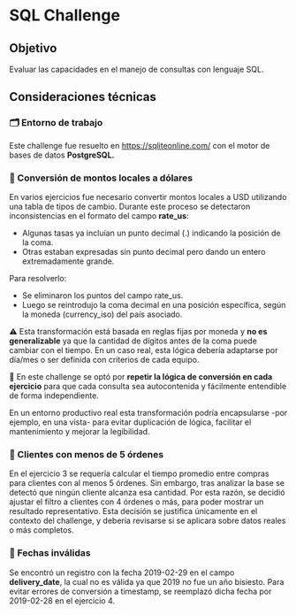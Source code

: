 # SQL Challenge

## Objetivo
Evaluar las capacidades en el manejo de consultas con lenguaje SQL.

## Consideraciones técnicas
### 🗂️ Entorno de trabajo
Este challenge fue resuelto en https://sqliteonline.com/ con el motor de bases de datos **PostgreSQL.** 

### 💱 Conversión de montos locales a dólares
En varios ejercicios fue necesario convertir montos locales a USD utilizando una tabla de tipos de cambio. Durante este proceso se detectaron inconsistencias en el formato del campo **rate_us**:
- Algunas tasas ya incluían un punto decimal (.) indicando la posición de la coma.
- Otras estaban expresadas sin punto decimal pero dando un entero extremadamente grande.

Para resolverlo:
- Se eliminaron los puntos del campo rate_us.
- Luego se reintrodujo la coma decimal en una posición específica, según la moneda (currency_iso) del país asociado.

⚠️ Esta transformación está basada en reglas fijas por moneda y **no es generalizable** ya que la cantidad de dígitos antes de la coma puede cambiar con el tiempo. En un caso real, esta lógica debería adaptarse por día/mes o ser definida con criterios de cada equipo.

🔁 En este challenge se optó por **repetir la lógica de conversión en cada ejercicio** para que cada consulta sea autocontenida y fácilmente entendible de forma independiente. 

En un entorno productivo real esta transformación podría encapsularse -por ejemplo, en una vista- para evitar duplicación de lógica, facilitar el mantenimiento y mejorar la legibilidad.

### 👥 Clientes con menos de 5 órdenes
En el ejercicio 3 se requería calcular el tiempo promedio entre compras para clientes con al menos 5 órdenes. Sin embargo, tras analizar la base se detectó que ningún cliente alcanza esa cantidad.
Por esta razón, se decidió ajustar el filtro a clientes con 4 órdenes o más, para poder mostrar un resultado representativo. Esta decisión se justifica únicamente en el contexto del challenge, y debería revisarse si se aplicara sobre datos reales o más completos.

### 📅 Fechas inválidas
Se encontró un registro con la fecha 2019-02-29 en el campo **delivery_date**, la cual no es válida ya que 2019 no fue un año bisiesto.
Para evitar errores de conversión a timestamp, se reemplazó dicha fecha por 2019-02-28 en el ejercicio 4.

